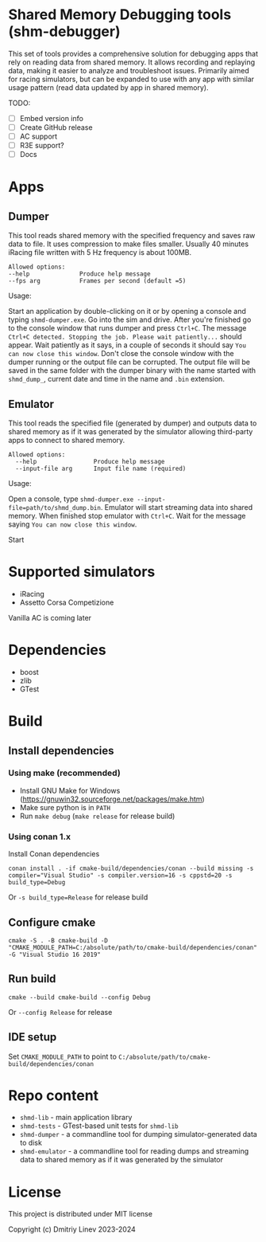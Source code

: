 # Shared Memory Debugging tools (shm-debugger)

This set of tools provides a comprehensive solution for debugging apps that rely on
reading data from shared memory. It allows recording and replaying data, making it easier
to analyze and troubleshoot issues. Primarily aimed for racing simulators,
but can be expanded to use with any app with similar usage pattern
(read data updated by app in shared memory).

TODO:

* [ ] Embed version info
* [ ] Create GitHub release
* [ ] AC support
* [ ] R3E support?
* [ ] Docs

# Apps

## Dumper

This tool reads shared memory with the specified frequency and saves
raw data to file. It uses compression to make files smaller. Usually
40 minutes iRacing file written with 5 Hz frequency is about 100MB.

```
Allowed options:
--help              Produce help message
--fps arg           Frames per second (default =5)
```

Usage:

Start an application by double-clicking on it or by opening a console and
typing `shmd-dumper.exe`. Go into the sim and drive. After you're finished
go to the console window that runs dumper and press `Ctrl+C`. The message
`Ctrl+C detected. Stopping the job. Please wait patiently...` should appear.
Wait patiently as it says, in a couple of seconds it should say
`You can now close this window`. Don't close the console window with the
dumper running or the output file can be corrupted. The output file will
be saved in the same folder with the dumper binary with the name started
with `shmd_dump_`, current date and time in the name and `.bin` extension.

## Emulator

This tool reads the specified file (generated by dumper) and outputs
data to shared memory as if it was generated by the simulator allowing
third-party apps to connect to shared memory.

```
Allowed options:
  --help                Produce help message
  --input-file arg      Input file name (required)
```

Usage:

Open a console, type `shmd-dumper.exe --input-file=path/to/shmd_dump.bin`.
Emulator will start streaming data into shared memory. When finished stop
emulator with `Ctrl+C`. Wait for the message saying `You can now close
this window`.

Start

# Supported simulators

- iRacing
- Assetto Corsa Competizione

Vanilla AC is coming later

# Dependencies

- boost
- zlib
- GTest

# Build

## Install dependencies

### Using make (recommended)

- Install GNU Make for Windows (https://gnuwin32.sourceforge.net/packages/make.htm)
- Make sure python is in `PATH`
- Run `make debug` (`make release` for release build)


### Using conan 1.x

Install Conan dependencies

```
conan install . -if cmake-build/dependencies/conan --build missing -s compiler="Visual Studio" -s compiler.version=16 -s cppstd=20 -s build_type=Debug
```

Or `-s build_type=Release` for release build

## Configure cmake

```
cmake -S . -B cmake-build -D "CMAKE_MODULE_PATH=C:/absolute/path/to/cmake-build/dependencies/conan" -G "Visual Studio 16 2019"
```

## Run build

```
cmake --build cmake-build --config Debug
```

Or `--config Release` for release

## IDE setup

Set `CMAKE_MODULE_PATH` to point to `C:/absolute/path/to/cmake-build/dependencies/conan`

# Repo content

- `shmd-lib` - main application library
- `shmd-tests` - GTest-based unit tests for `shmd-lib`
- `shmd-dumper` - a commandline tool for dumping simulator-generated data to disk
- `shmd-emulator` - a commandline tool for reading dumps and streaming data to shared memory as if it
  was generated by the simulator

# License

This project is distributed under MIT license

Copyright (c) Dmitriy Linev 2023-2024